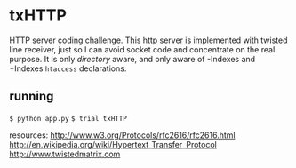 txHTTP
======

HTTP server coding challenge. This http server is implemented with twisted line receiver, just so I can avoid socket code and concentrate on the real purpose.
It is only _directory_ aware, and only aware of -Indexes and +Indexes ``htaccess`` declarations.

running
------

``$ python app.py``
``$ trial txHTTP``

resources:
http://www.w3.org/Protocols/rfc2616/rfc2616.html
http://en.wikipedia.org/wiki/Hypertext_Transfer_Protocol
http://www.twistedmatrix.com